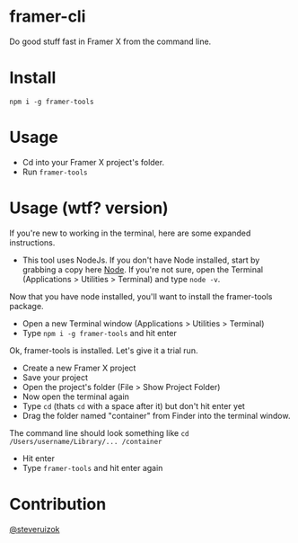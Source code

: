 # framer-cli

Do good stuff fast in Framer X from the command line.

# Install

```
npm i -g framer-tools
```

# Usage

- Cd into your Framer X project's folder.
- Run `framer-tools`

# Usage (wtf? version)

If you're new to working in the terminal, here are some expanded instructions.

- This tool uses NodeJs. If you don't have Node installed, start by grabbing a copy here [Node](https://nodejs.org/en/). If you're not sure, open the Terminal (Applications > Utilities > Terminal) and type `node -v`.

Now that you have node installed, you'll want to install the framer-tools package.

- Open a new Terminal window (Applications > Utilities > Terminal)
- Type `npm i -g framer-tools` and hit enter

Ok, framer-tools is installed. Let's give it a trial run.

- Create a new Framer X project
- Save your project
- Open the project's folder (File > Show Project Folder)
- Now open the terminal again
- Type `cd` (thats `cd` with a space after it) but don't hit enter yet
- Drag the folder named "container" from Finder into the terminal window.

The command line should look something like `cd /Users/username/Library/... /container`

- Hit enter
- Type `framer-tools` and hit enter again

# Contribution

[@steveruizok](http://twitter.com/steveruizok)
